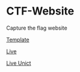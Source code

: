 # CTF-Website
Capture the flag website

[Template](https://w3layouts.com/visionary-corporate-category-flat-bootstrap-responsive-web-template-2/)

[Live](https://pietrobiondi.github.io/CTF-Website/index.html)

[Live Unict](http://www.dmi.unict.it/~giamp/ctf/)

